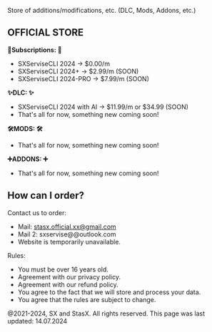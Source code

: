 Store of additions/modifications, etc. (DLC, Mods, Addons, etc.)

**OFFICIAL STORE**
--
**🌟Subscriptions: 🌟**
 - SXServiseCLI 2024 -> $0.00/m
 - SXServiseCLI 2024+ -> $2.99/m (SOON)
 - SXServiseCLI 2024-PRO -> $7.99/m (SOON)

**✨DLC: ✨**
 - SXServiseCLI 2024 with AI -> $11.99/m or $34.99 (SOON)
 - That's all for now, something new coming soon!

**🛠️MODS: 🛠️**
 - That's all for now, something new coming soon!

**➕ADDONS: ➕**
 - That's all for now, something new coming soon!

How can I order?
--
Contact us to order:
 - Mail: stasx.official.xx@gmail.com
 - Mail 2: sxservise@@outlook.com
 - Website is temporarily unavailable.

 Rules:
  - You must be over 16 years old.
  - Agreement with our privacy policy.
  - Agreement with our refund policy.
  - You agree to the fact that we will store and process your data.
  - You agree that the rules are subject to change.

@2021-2024, SX and StasX. All rights reserved.
This page was last updated: 14.07.2024

